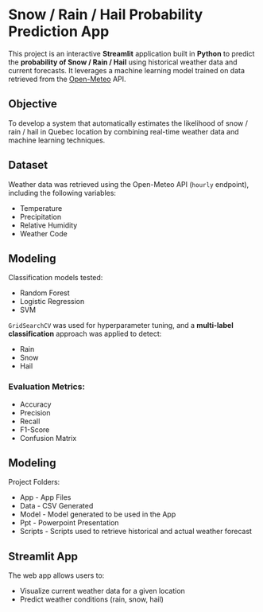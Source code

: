 # Snow / Rain / Hail Probability Prediction App

This project is an interactive **Streamlit** application built in **Python** to predict the **probability of Snow / Rain / Hail** using historical weather data and current forecasts. It leverages a machine learning model trained on data retrieved from the [Open-Meteo](https://open-meteo.com/en/docs) API.

## Objective

To develop a system that automatically estimates the likelihood of snow / rain / hail in Quebec location by combining real-time weather data and machine learning techniques.

## Dataset

Weather data was retrieved using the Open-Meteo API (`hourly` endpoint), including the following variables:
- Temperature
- Precipitation
- Relative Humidity
- Weather Code 

## Modeling

Classification models tested:
- Random Forest
- Logistic Regression
- SVM

`GridSearchCV` was used for hyperparameter tuning, and a **multi-label classification** approach was applied to detect:
- Rain
- Snow
- Hail

### Evaluation Metrics:
- Accuracy
- Precision
- Recall
- F1-Score
- Confusion Matrix

## Modeling

Project Folders:
- App - App Files
- Data - CSV Generated 
- Model - Model generated to be used in the App
- Ppt - Powerpoint Presentation
- Scripts - Scripts used to retrieve historical and actual weather forecast

## Streamlit App

The web app allows users to:
- Visualize current weather data for a given location
- Predict weather conditions (rain, snow, hail)
